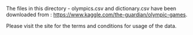 The files in this directory - olympics.csv and dictionary.csv have been downloaded from :
https://www.kaggle.com/the-guardian/olympic-games. 

Please visit the site for the terms and conditions for usage of the data.
